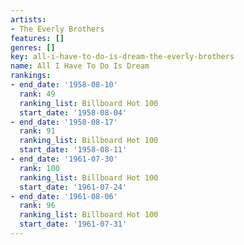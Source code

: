 ```yaml
---
artists:
- The Everly Brothers
features: []
genres: []
key: all-i-have-to-do-is-dream-the-everly-brothers
name: All I Have To Do Is Dream
rankings:
- end_date: '1958-08-10'
  rank: 49
  ranking_list: Billboard Hot 100
  start_date: '1958-08-04'
- end_date: '1958-08-17'
  rank: 91
  ranking_list: Billboard Hot 100
  start_date: '1958-08-11'
- end_date: '1961-07-30'
  rank: 100
  ranking_list: Billboard Hot 100
  start_date: '1961-07-24'
- end_date: '1961-08-06'
  rank: 96
  ranking_list: Billboard Hot 100
  start_date: '1961-07-31'
---
```


